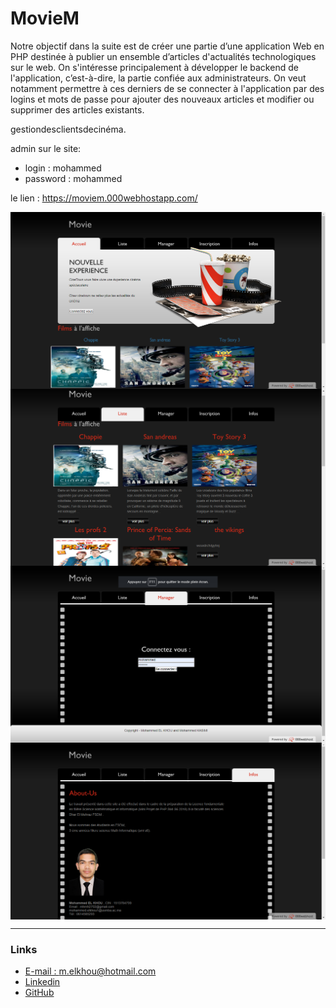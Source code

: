 # MovieM
Notre objectif dans la suite est de créer une partie d’une application Web en PHP  destinée  à publier un ensemble d’articles d'actualités technologiques  sur le web. On s'intéresse principalement à développer le backend de l'application, c’est-à-dire, la partie confiée aux administrateurs. On veut notamment permettre à ces derniers de se connecter à l'application par des logins et mots de passe pour  ajouter des nouveaux articles et modifier ou supprimer des articles existants.

gestiondesclientsdecinéma.



admin sur le site:
* login : mohammed        
* password : mohammed     


le lien :
	https://moviem.000webhostapp.com/

<img src="Screens/1.png" align="center" />
<img src="Screens/2.png" align="center" />
<img src="Screens/3.png" align="center" />
<img src="Screens/4.png" align="center" />

***
### Links
- [E-mail : ](mailto:m.elkhou@hotmail.com) m.elkhou@hotmail.com
- [Linkedin](https://www.linkedin.com/in/m-elkhou/)
- [GitHub](https://github.com/m-elkhou)